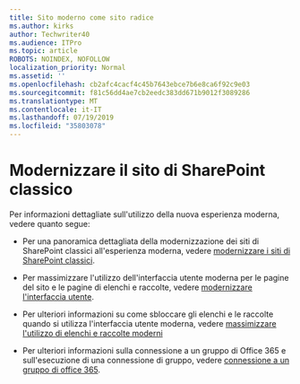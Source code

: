 ```yaml
---
title: Sito moderno come sito radice
ms.author: kirks
author: Techwriter40
ms.audience: ITPro
ms.topic: article
ROBOTS: NOINDEX, NOFOLLOW
localization_priority: Normal
ms.assetid: ''
ms.openlocfilehash: cb2afc4cacf4c45b7643ebce7b6e8ca6f92c9e03
ms.sourcegitcommit: f81c56dd4ae7cb2eedc383dd671b9012f3089286
ms.translationtype: MT
ms.contentlocale: it-IT
ms.lasthandoff: 07/19/2019
ms.locfileid: "35803078"
---
```

# <a name="modernize-your-classic-sharepoint-site"></a>Modernizzare il sito di SharePoint classico

Per informazioni dettagliate sull'utilizzo della nuova esperienza moderna, vedere quanto segue:

- Per una panoramica dettagliata della modernizzazione dei siti di SharePoint classici all'esperienza moderna, vedere [modernizzare i siti di SharePoint classici](https://docs.microsoft.com/sharepoint/dev/transform/modernize-classic-sites).

- Per massimizzare l'utilizzo dell'interfaccia utente moderna per le pagine del sito e le pagine di elenchi e raccolte, vedere [modernizzare l'interfaccia utente](https://docs.microsoft.com/sharepoint/dev/transform/modernize-userinterface). 

- Per ulteriori informazioni su come sbloccare gli elenchi e le raccolte quando si utilizza l'interfaccia utente moderna, vedere [massimizzare l'utilizzo di elenchi e raccolte moderni](https://docs.microsoft.com/sharepoint/dev/transform/modernize-userinterface-lists-and-libraries)

- Per ulteriori informazioni sulla connessione a un gruppo di Office 365 e sull'esecuzione di una connessione di gruppo, vedere [connessione a un gruppo di office 365](https://docs.microsoft.com/sharepoint/dev/transform/modernize-connect-to-office365-group).
